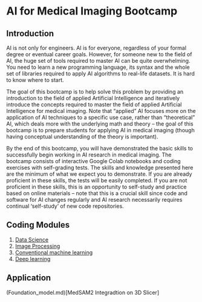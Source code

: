 # AI for Medical Imaging Bootcamp

## Introduction
AI is not only for engineers. AI is for everyone, regardless of your formal degree or eventual career goals. However, for someone new to the field of AI, the huge set of tools required to master AI can be quite overwhelming. You need to learn a new programming language, its syntax and the whole set of libraries required to apply AI algorithms to real-life datasets. It is hard to know where to start.

The goal of this bootcamp is to help solve this problem by providing an introduction to the field of applied Artificial Intelligence and iteratively introduce the concepts required to master the field of applied Artificial Intelligence for medical imaging. Note that “applied” AI focuses more on the application of AI techniques to a specific use case, rather than “theoretical” AI, which deals more with the underlying math and theory – the goal of this bootcamp is to prepare students for applying AI in medical imaging (though having conceptual understanding of the theory is important).

By the end of this bootcamp, you will have demonstrated the basic skills to successfully begin working in AI research in medical imaging. The bootcamp consists of interactive Google Colab notebooks and coding exercises with self-grading tests. The skills and knowledge presented here are the minimum of what we expect you to demonstrate. If you are already proficient in these skills, the tests will be easily completed. If you are not proficient in these skills, this is an opportunity to self-study and practice based on online materials – note that this is a crucial skill since code and software for AI changes regularly and AI research necessarily requires continual ‘self-study’ of new code repositories.

## Coding Modules 
1. [Data Science](https://colab.research.google.com/drive/1jT6mgw9YXBsiFm8DFaMlLBOjsjLDcO6x?usp=sharing)
2. [Image Processing](https://colab.research.google.com/drive/1varOzvr-lLOH4RNiUOLMokz6UloxYeTg?usp=sharing)
3. [Conventional machine learning](https://colab.research.google.com/drive/1b2MGhZwX88_o4qjpz8n-CvsdtUylR4gh)
4. [Deep learning](https://colab.research.google.com/drive/1UO3zoO3Lf86XEpX-tYAa2Il20-kDcLMN#scrollTo=B2WKuybagk-2)


## Application
(Foundation_model.md)[MedSAM2 Integradtion on 3D Slicer]
